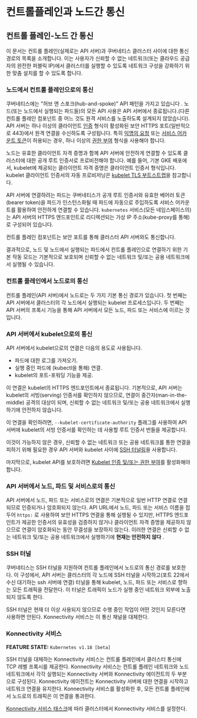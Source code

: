 # 컨트롤플레인과 노드간 통신

## 컨트롤 플레인-노드 간 통신

이 문서는 컨트롤 플레인\(실제로는 API 서버\)과 쿠버네티스 클러스터 사이에 대한 통신 경로의 목록을 소개합니다.  이는 사용자가 신뢰할 수 없는 네트워크\(또는 클라우드 공급자의 완전한 퍼블릭 IP\)에서 클러스터를 실행할 수 있도록 네트워크 구성을 강화하기 위한 맞춤 설치를 할 수 있도록 합니다.

### 노드에서 컨트롤 플레인으로의 통신 <a id="&#xB178;&#xB4DC;&#xC5D0;&#xC11C;-&#xCEE8;&#xD2B8;&#xB864;-&#xD50C;&#xB808;&#xC778;&#xC73C;&#xB85C;&#xC758;-&#xD1B5;&#xC2E0;"></a>

쿠버네티스에는 "허브 앤 스포크\(hub-and-spoke\)" API 패턴을 가지고 있습니다 . 노드\(또는 노드에서 실행되는 파드들\)의 모든 API 사용은 API 서버에서 종료됩니다.\(다른 컨트롤 플레인 컴포넌트 중 어느 것도 원격 서비스를 노출하도록 설계되지 않았습니다\). API 서버는 하나 이상의 클라이언트 [인증](https://kubernetes.io/docs/reference/access-authn-authz/authentication/) 형식이 활성화된 보안 HTTPS 포트\(일반적으로 443\)에서 원격 연결을 수신하도록 구성됩니다. 특히 [익명의 요청](https://kubernetes.io/docs/reference/access-authn-authz/authentication/#anonymous-requests) 또는 [서비스 어카운트 토큰](https://kubernetes.io/docs/reference/access-authn-authz/authentication/#service-account-tokens)이 허용되는 경우, 하나 이상의 [권한 부여](https://kubernetes.io/docs/reference/access-authn-authz/authorization/) 형식을 사용해야 합니다.

노드는 유효한 클라이언트 자격 증명과 함께 API 서버에 안전하게 연결할 수 있도록 클러스터에 대한 공개 루트 인증서로 프로비전해야 합니다. 예를 들어, 기본 GKE 배포에서, kubelet에 제공되는 클라이언트 자격 증명은 클라이언트 인증서 형식입니다. kubelet 클라이언트 인증서의 자동 프로비저닝은 [kubelet TLS 부트스트랩](https://kubernetes.io/docs/reference/command-line-tools-reference/kubelet-tls-bootstrapping/)을 참고합니다.

API 서버에 연결하려는 파드는 쿠버네티스가 공개 루트 인증서와 유효한 베어러 토큰\(bearer token\)을 파드가 인스턴스화될 때 파드에 자동으로 주입하도록 서비스 어카운트를 활용하여 안전하게 연결할 수 있습니다. `kubernetes` 서비스\(모든 네임스페이스의\)는 API 서버의 HTTPS 엔드포인트로 리디렉션되는 가상 IP 주소\(kube-proxy를 통해\)로 구성되어 있습니다. 

컨트롤 플레인 컴포넌트는 보안 포트를 통해 클러스터 API 서버와도 통신합니다. 

결과적으로, 노드 및 노드에서 실행되는 파드에서 컨트롤 플레인으로 연결하기 위한 기본 작동 모드는 기본적으로 보호되며 신뢰할 수 없는 네트워크 및/또는 공용 네트워크에서 실행될 수 있습니다. 

### 컨트롤 플레인에서 노드로의 통신 <a id="&#xCEE8;&#xD2B8;&#xB864;-&#xD50C;&#xB808;&#xC778;&#xC5D0;&#xC11C;-&#xB178;&#xB4DC;&#xB85C;&#xC758;-&#xD1B5;&#xC2E0;"></a>

컨트롤 플레인\(API 서버\)에서 노드로는 두 가지 기본 통신 경로가 있습니다.  첫 번째는 API 서버에서 클러스터의 각 노드에서 실행되는 kubelet 프로세스입니다. 두 번째는 API 서버의 프록시 기능을 통해 API 서버에서 모든 노드, 파드 또는 서비스에 이르는 것입니다. 

### API 서버에서 kubelet으로의 통신

API 서버에서 kubelet으로의 연결은 다음의 용도로 사용됩니다.

* 파드에 대한 로그를 가져오기.
* 실행 중인 파드에 \(kubectl을 통해\) 연결.
* kubelet의 포트-포워딩 기능을 제공. 

이 연결은 kubelet의 HTTPS 엔드포인트에서 종료됩니다.  기본적으로, API 서버는 kubelet의 서빙\(serving\) 인증서를 확인하지 않으므로, 연결이 중간자\(man-in-the-middle\) 공격의 대상이 되며, 신뢰할 수 없는 네트워크 및/또는 공용 네트워크에서 실행하기에 안전하지 않습니다.

이 연결을 확인하려면, `--kubelet-certificate-authority` 플래그를 사용하여 API 서버에 kubelet의 서빙 인증서를 확인하는 데 사용할 루트 인증서 번들을 제공합니다. 

이것이 가능하지 않은 경우, 신뢰할 수 없는 네트워크 또는 공용 네트워크를 통한 연결을 피하기 위해 필요한 경우 API 서버와 kubelet 사이에 [SSH 터널링](https://kubernetes.io/ko/docs/concepts/architecture/control-plane-node-communication/#ssh-%ED%84%B0%EB%84%90)을 사용합니다. 

마지막으로, kubelet API를 보호하려면 [Kubelet 인증 및/또는 권한 부여](https://kubernetes.io/docs/admin/kubelet-authentication-authorization/)를 활성화해야 합니다. 

### API 서버에서 노드, 파드 및 서비스로의 통신

API 서버에서 노드, 파드 또는 서비스로의 연결은 기본적으로 일반 HTTP 연결로 연결되므로 인증되거나 암호화되지 않는다. API URL에서 노드, 파드 또는 서비스 이름을 접두어 `https:` 로 사용하여 보안 HTTPS 연결을 통해 실행될 수 있지만, HTTPS 엔드포인트가 제공한 인증서의 유효성을 검증하지 않거나 클라이언트 자격 증명을 제공하지 않으므로 연결이 암호화되는 동안 무결성을 보장하지 않는다. 이러한 연결은 신뢰할 수 없는 네트워크 및/또는 공용 네트워크에서 실행하기에 **현재는 안전하지 않다** .

### SSH 터널

쿠버네티스는 SSH 터널을 지원하여 컨트롤 플레인에서 노드로의 통신 경로를 보호한다. 이 구성에서, API 서버는 클러스터의 각 노드에 SSH 터널을 시작하고\(포트 22에서 수신 대기하는 ssh 서버에 연결\) 터널을 통해 kubelet, 노드, 파드 또는 서비스로 향하는 모든 트래픽을 전달한다. 이 터널은 트래픽이 노드가 실행 중인 네트워크 외부에 노출되지 않도록 한다.

SSH 터널은 현재 더 이상 사용되지 않으므로 수행 중인 작업이 어떤 것인지 모른다면 사용하면 안된다. Konnectivity 서비스는 이 통신 채널을 대체한다.

### Konnectivity 서비스

**FEATURE STATE:** `Kubernetes v1.18 [beta]`

SSH 터널을 대체하는 Konnectivity 서비스는 컨트롤 플레인에서 클러스터 통신에 TCP 레벨 프록시를 제공한다. Konnectivity 서비스는 컨트롤 플레인 네트워크와 노드 네트워크에서 각각 실행되는 Konnectivity 서버와 Konnectivity 에이전트의 두 부분으로 구성된다. Konnectivity 에이전트는 Konnectivity 서버에 대한 연결을 시작하고 네트워크 연결을 유지한다. Konnectivity 서비스를 활성화한 후, 모든 컨트롤 플레인에서 노드로의 트래픽은 이 연결을 통과한다.

[Konnectivity 서비스 태스크](https://kubernetes.io/docs/tasks/extend-kubernetes/setup-konnectivity/)에 따라 클러스터에서 Konnectivity 서비스를 설정한다.

